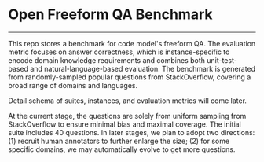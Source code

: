 # Open Freeform QA Benchmark

----

This repo stores a benchmark for code model's freeform QA.
The evaluation metric focuses on answer correctness, which is instance-specific to encode domain knowledge requirements and combines both unit-test-based and natural-language-based evaluation.
The benchmark is generated from randomly-sampled popular questions from StackOverflow, covering a broad range of domains and languages.

Detail schema of suites, instances, and evaluation metrics will come later.

At the current stage, the questions are solely from uniform sampling from StackOverflow to ensure minimal bias and maximal coverage.
The initial suite includes 40 questions.
In later stages, we plan to adopt two directions: 
(1) recruit human annotators to further enlarge the size; 
(2) for some specific domains, we may automatically evolve to get more questions.
